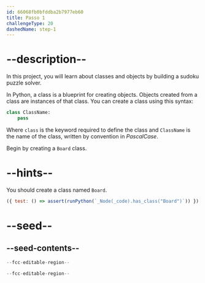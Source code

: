 ```yaml
---
id: 66068fb0bfddba2b7977eb60
title: Passo 1
challengeType: 20
dashedName: step-1
---
```


# --description--

In this project, you will learn about classes and objects by building a sudoku puzzle solver.

In Python, a class is a blueprint for creating objects. Objects created from a class are instances of that class. You can create a class using this syntax:

```py
class ClassName:
    pass
```

Where `class` is the keyword required to define the class and `ClassName` is the name of the class, written by convention in *PascalCase*.

Begin by creating a `Board` class.

# --hints--

You should create a class named `Board`.

```js
({ test: () => assert(runPython(`_Node(_code).has_class("Board")`)) })
```

# --seed--

## --seed-contents--

```py
--fcc-editable-region--

--fcc-editable-region--
```
